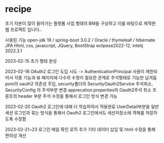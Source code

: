 # recipe
초기 자본이 많이 들어가는 플랫폼 사업 형태의 BM을 구상하고
이를 바탕으로 제작한 웹 프로젝트 입니다..

사용된 기능
open-jdk 19 / spring-boot 3.0.2 / Oracle / thymeleaf / hibernate JPA
Html, css, javascript, JQuery, BootStrap
eclipese2022-12, intelij 2022.3.1

2023-02-15 초기 형태 완성

2023-02-16 OAuth2 로그인 도입 시도 -> AuthenticationPrincipal 사용이 제한되어서 
각종 기능과 뷰 페이지에 다수의 수정이 필요한 관계로 주석형태로 기능만 남겨둠 
pom의 oauth2 의존성 주입, security폴더의 SecurityOauth2Service 주석취소,
SecurityConfig 의 주석부분 변경
apprecation.properties의 Oauth2주석 취소
프론트의 header 부분 주석 수정을 통해서 로그인 방식 변경 가능

2023-02-20 Oauth2 로그인에 대해 더 학습하여서 적용완료
UserDetail부분을 일반 세션 로그인과 묶는 방식을 통해서 Oauth2 로그인에서도 세션저장소에
객체를 저장하도록 수정함

2023-02-21~23 로그인 메일 확인 로직 추가
기타 데이터 삽입 및 html 수정을 통해 편의성 개선
